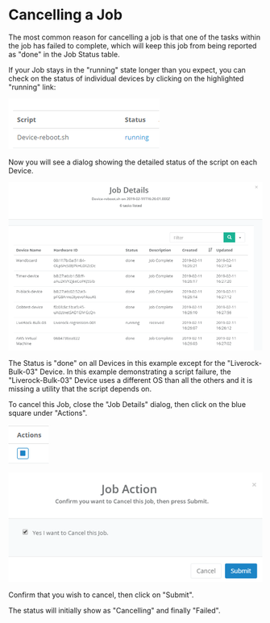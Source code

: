 # Cancelling a Job

The most common reason for cancelling a job is that one of the tasks within the job has failed to complete, which will keep this job from being reported as "done" in the Job Status table.

If your Job stays in the "running" state longer than you expect, you can check on the status of individual devices by clicking on the highlighted "running" link:

![](../../.gitbook/assets/image%20%2817%29.png)

Now you will see a dialog showing the detailed status of the script on each Device.

![](../../.gitbook/assets/image%20%2852%29.png)

The Status is "done" on all Devices in this example except for the "Liverock-Bulk-03" Device.  In this example demonstrating a script failure, the "Liverock-Bulk-03" Device uses a different OS than all the others and it is missing a utility that the script depends on.

To cancel this Job, close the "Job Details" dialog, then click on the blue square under "Actions".

![](../../.gitbook/assets/image%20%2812%29.png)

![](../../.gitbook/assets/image%20%28141%29.png)

Confirm that you wish to cancel, then click on "Submit".

The status will initially show as "Cancelling" and finally "Failed".

